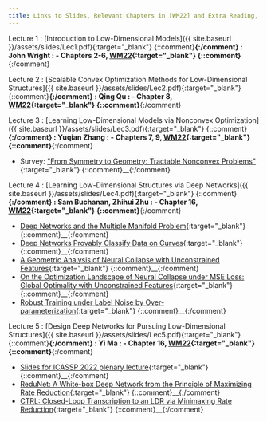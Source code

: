 ```yaml
---
title: Links to Slides, Relevant Chapters in [WM22] and Extra Reading, and Presenters
---
```


Lecture 1
: [Introduction to Low-Dimensional Models]({{ site.baseurl }}/assets/slides/Lec1.pdf){:target="_blank"} {::comment}__{:/comment}
  : John Wright
: - Chapters 2-6, [WM22](https://book-wright-ma.github.io/){:target="_blank"} {::comment}__{:/comment}

Lecture 2
: [Scalable Convex Optimization Methods for Low-Dimensional Structures]({{ site.baseurl }}/assets/slides/Lec2.pdf){:target="_blank"} {::comment}__{:/comment}
  : Qing Qu
: - Chapter 8, [WM22](https://book-wright-ma.github.io/){:target="_blank"} {::comment}__{:/comment}

Lecture 3
: [Learning Low-Dimensional Models via Nonconvex Optimization]({{ site.baseurl }}/assets/slides/Lec3.pdf){:target="_blank"} {::comment}__{:/comment}
  : Yuqian Zhang
: - Chapters 7, 9, [WM22](https://book-wright-ma.github.io/){:target="_blank"} {::comment}__{:/comment}
- Survey: ["From Symmetry to Geometry: Tractable Nonconvex Problems"](https://arxiv.org/abs/2007.06753){:target="_blank"} {::comment}__{:/comment}
  
Lecture 4
: [Learning Low-Dimensional Structures via Deep Networks]({{ site.baseurl }}/assets/slides/Lec4.pdf){:target="_blank"} {::comment}__{:/comment}
  : Sam Buchanan, Zhihui Zhu
: - Chapter 16, [WM22](https://book-wright-ma.github.io/){:target="_blank"} {::comment}__{:/comment}
- [Deep Networks and the Multiple Manifold Problem](https://openreview.net/forum?id=O-6Pm_d_Q-){:target="_blank"} {::comment}__{:/comment}
- [Deep Networks Provably Classify Data on Curves](https://arxiv.org/abs/2107.14324){:target="_blank"} {::comment}__{:/comment}
- [A Geometric Analysis of Neural Collapse with Unconstrained Features](https://arxiv.org/abs/2105.02375){:target="_blank"} {::comment}__{:/comment}
- [On the Optimization Landscape of Neural Collapse under MSE Loss: Global Optimality with Unconstrained Features](https://arxiv.org/abs/2203.01238){:target="_blank"} {::comment}__{:/comment}
- [Robust Training under Label Noise by Over-parameterization](https://arxiv.org/abs/2202.14026){:target="_blank"} {::comment}__{:/comment}

Lecture 5
: [Design Deep Networks for Pursuing Low-Dimensional Structures]({{ site.baseurl }}/assets/slides/Lec5.pdf){:target="_blank"} {::comment}__{:/comment}
  : Yi Ma
: - Chapter 16, [WM22](https://book-wright-ma.github.io/){:target="_blank"} {::comment}__{:/comment}
- [Slides for ICASSP 2022 plenary lecture](https://www.dropbox.com/s/z03ka878xknxr8y/Closed_Loop_Data_Transcription.pdf?dl=0){:target="_blank"} {::comment}__{:/comment}
- [ReduNet: A White-box Deep Network from the Principle of Maximizing Rate Reduction](https://jmlr.org/papers/v23/21-0631.html){:target="_blank"} {::comment}__{:/comment}
- [CTRL: Closed-Loop Transcription to an LDR via Minimaxing Rate Reduction](https://www.mdpi.com/1099-4300/24/4/456/htm){:target="_blank"} {::comment}__{:/comment}
